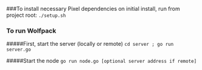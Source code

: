 ###To install necessary Pixel dependencies on initial install, run from project root:
`./setup.sh`

### To run Wolfpack
#####First, start the server (locally or remote)
  `cd server ; go run server.go`
  
#####Start the node
`go run node.go [optional server address if remote]`